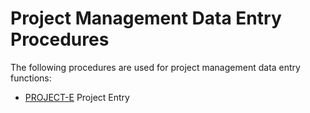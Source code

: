 # Project Management Data Entry Procedures

<PageHeader />

The following procedures are used for project management data entry functions:

- [PROJECT-E](PROJECT-E/README.md) Project Entry

<PageFooter />
